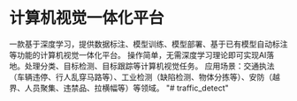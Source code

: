 # 计算机视觉一体化平台
一款基于深度学习，提供数据标注、模型训练、模型部署、基于已有模型自动标注等功能的计算机视觉一体化平台。 操作简单，无需深度学习理论即可实现AI落地。处理分类、目标检测、目标跟踪等计算机视觉任务。 应用场景：交通执法（车辆违停、行人乱穿马路等）、工业检测（缺陷检测、物体分拣等）、安防（越界、人员聚集、违禁品、拉横幅等）等领域。
"# traffic_detect" 
